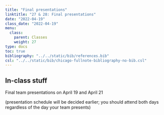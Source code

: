 ```yaml
---
title: "Final presentations"
linktitle: "27 & 28: Final presentations"
date: "2022-04-19"
class_date: "2022-04-19"
menu:
  class:
    parent: Classes
    weight: 27
type: docs
toc: true
bibliography: "../../static/bib/references.bib"
csl: "../../static/bib/chicago-fullnote-bibliography-no-bib.csl"
---
```


## In-class stuff

Final team presentations on April 19 and April 21

(presentation schedule will be decided earlier; you should attend both days regardless of the day your team presents)
